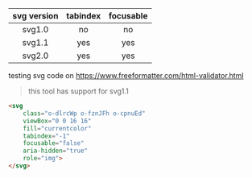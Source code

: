 
| svg version | tabindex | focusable |
|:-----------:|:--------:|:---------:|
|   svg1.0    |    no    |    no     |
|   svg1.1    |   yes    |    yes    |
|   svg2.0    |   yes    |    yes    |


testing svg code on
https://www.freeformatter.com/html-validator.html
> this tool has support for svg1.1

```html
<svg
	class="o-dlrcWp o-fznJFh o-cpnuEd" 
	viewBox="0 0 16 16" 
	fill="currentcolor" 
	tabindex="-1" 
	focusable="false" 
	aria-hidden="true" 
	role="img">
</svg>
```

